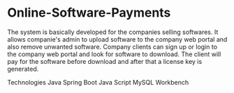 # Online-Software-Payments

The system is basically developed for the companies selling softwares.
It allows companie's admin to upload software to the company web portal and also remove unwanted software. 
Company clients can sign up or login to the company web portal and look for software to download. 
The client will pay for the software before download and after that a license key is generated. 

Technologies 
Java 
Spring Boot 
Java Script
MySQL Workbench 
